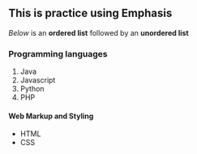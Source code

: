 ## This is practice using Emphasis
_Below_ is an **ordered list** followed by an **unordered list**
### Programming languages
1. Java
2. Javascript
3. Python
4. PHP

#### Web Markup and Styling
- HTML
- CSS
